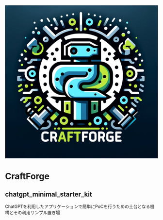 ![Logo](doc/img/craftforge_logo.png?raw=true "Logo")
# CraftForge
## chatgpt_minimal_starter_kit
ChatGPTを利用したアプリケーションで簡単にPoCを行うための土台となる機構とその利用サンプル置き場
